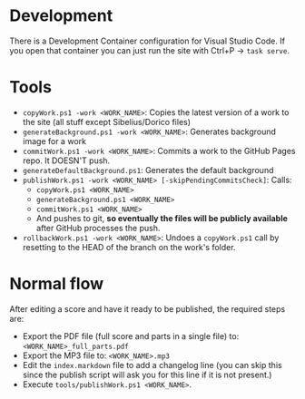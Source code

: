 # Development

There is a Development Container configuration for Visual Studio Code. If you open that container you can just run the site with Ctrl+P -> `task serve`.

# Tools

+ `copyWork.ps1 -work <WORK_NAME>`: Copies the latest version of a work to the site (all stuff except Sibelius/Dorico files)
+ `generateBackground.ps1 -work <WORK_NAME>`: Generates background image for a work
+ `commitWork.ps1 -work <WORK_NAME>`: Commits a work to the GitHub Pages repo. It DOESN'T push.
+ `generateDefaultBackground.ps1`: Generates the default background
+ `publishWork.ps1 -work <WORK_NAME> [-skipPendingCommitsCheck]`: Calls:
    - `copyWork.ps1 <WORK_NAME>`
    - `generateBackground.ps1 <WORK_NAME>`
    - `commitWork.ps1 <WORK_NAME>`
    - And pushes to git, **so eventually the files will be publicly available** after GitHub processes the push.
+ `rollbackWork.ps1 -work <WORK_NAME>`: Undoes a `copyWork.ps1` call by resetting to the HEAD of the branch on the work's folder.

# Normal flow
After editing a score and have it ready to be published, the required steps are:

- Export the PDF file (full score and parts in a single file) to: `<WORK_NAME>_full_parts.pdf`
- Export the MP3 file to: `<WORK_NAME>.mp3`
- Edit the `index.markdown` file to add a changelog line (you can skip this since the publish script will ask you for this line if it is not present.)
- Execute `tools/publishWork.ps1 <WORK_NAME>`.
